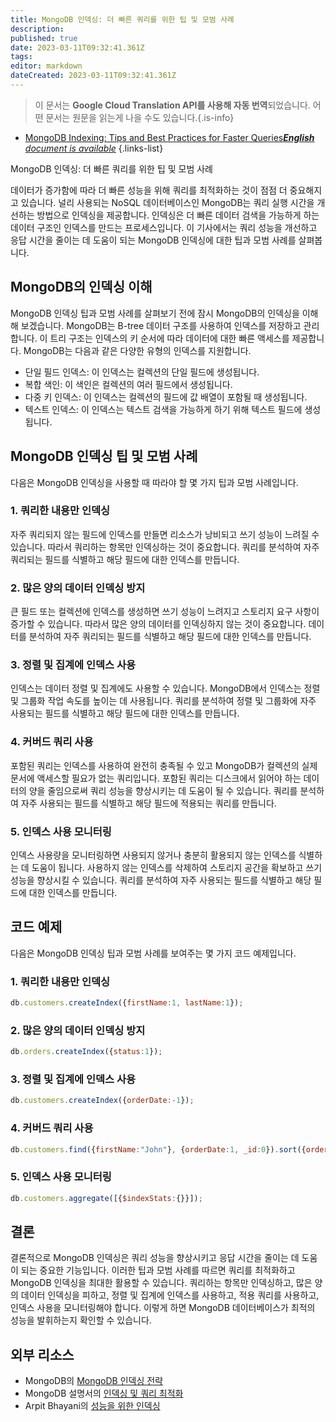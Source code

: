 ```yaml
---
title: MongoDB 인덱싱: 더 빠른 쿼리를 위한 팁 및 모범 사례
description: 
published: true
date: 2023-03-11T09:32:41.361Z
tags: 
editor: markdown
dateCreated: 2023-03-11T09:32:41.361Z
---
```


> 이 문서는 **Google Cloud Translation API를 사용해 자동 번역**되었습니다.
어떤 문서는 원문을 읽는게 나을 수도 있습니다.{.is-info}



- [MongoDB Indexing: Tips and Best Practices for Faster Queries***English** document is available*](/en/Knowledge-base/NoSQL/mongodb-indexing-tips-and-best-practices-for-faster-queries)
{.links-list}

MongoDB 인덱싱: 더 빠른 쿼리를 위한 팁 및 모범 사례

데이터가 증가함에 따라 더 빠른 성능을 위해 쿼리를 최적화하는 것이 점점 더 중요해지고 있습니다. 널리 사용되는 NoSQL 데이터베이스인 MongoDB는 쿼리 실행 시간을 개선하는 방법으로 인덱싱을 제공합니다. 인덱싱은 더 빠른 데이터 검색을 가능하게 하는 데이터 구조인 인덱스를 만드는 프로세스입니다. 이 기사에서는 쿼리 성능을 개선하고 응답 시간을 줄이는 데 도움이 되는 MongoDB 인덱싱에 대한 팁과 모범 사례를 살펴봅니다.

## MongoDB의 인덱싱 이해

MongoDB 인덱싱 팁과 모범 사례를 살펴보기 전에 잠시 MongoDB의 인덱싱을 이해해 보겠습니다. MongoDB는 B-tree 데이터 구조를 사용하여 인덱스를 저장하고 관리합니다. 이 트리 구조는 인덱스의 키 순서에 따라 데이터에 대한 빠른 액세스를 제공합니다. MongoDB는 다음과 같은 다양한 유형의 인덱스를 지원합니다.

- 단일 필드 인덱스: 이 인덱스는 컬렉션의 단일 필드에 생성됩니다.
- 복합 색인: 이 색인은 컬렉션의 여러 필드에서 생성됩니다.
- 다중 키 인덱스: 이 인덱스는 컬렉션의 필드에 값 배열이 포함될 때 생성됩니다.
- 텍스트 인덱스: 이 인덱스는 텍스트 검색을 가능하게 하기 위해 텍스트 필드에 생성됩니다.

## MongoDB 인덱싱 팁 및 모범 사례

다음은 MongoDB 인덱싱을 사용할 때 따라야 할 몇 가지 팁과 모범 사례입니다.

### 1. 쿼리한 내용만 인덱싱

자주 쿼리되지 않는 필드에 인덱스를 만들면 리소스가 낭비되고 쓰기 성능이 느려질 수 있습니다. 따라서 쿼리하는 항목만 인덱싱하는 것이 중요합니다. 쿼리를 분석하여 자주 쿼리되는 필드를 식별하고 해당 필드에 대한 인덱스를 만듭니다.

### 2. 많은 양의 데이터 인덱싱 방지

큰 필드 또는 컬렉션에 인덱스를 생성하면 쓰기 성능이 느려지고 스토리지 요구 사항이 증가할 수 있습니다. 따라서 많은 양의 데이터를 인덱싱하지 않는 것이 중요합니다. 데이터를 분석하여 자주 쿼리되는 필드를 식별하고 해당 필드에 대한 인덱스를 만듭니다.

### 3. 정렬 및 집계에 인덱스 사용

인덱스는 데이터 정렬 및 집계에도 사용할 수 있습니다. MongoDB에서 인덱스는 정렬 및 그룹화 작업 속도를 높이는 데 사용됩니다. 쿼리를 분석하여 정렬 및 그룹화에 자주 사용되는 필드를 식별하고 해당 필드에 대한 인덱스를 만듭니다.

### 4. 커버드 쿼리 사용

포함된 쿼리는 인덱스를 사용하여 완전히 충족될 수 있고 MongoDB가 컬렉션의 실제 문서에 액세스할 필요가 없는 쿼리입니다. 포함된 쿼리는 디스크에서 읽어야 하는 데이터의 양을 줄임으로써 쿼리 성능을 향상시키는 데 도움이 될 수 있습니다. 쿼리를 분석하여 자주 사용되는 필드를 식별하고 해당 필드에 적용되는 쿼리를 만듭니다.

### 5. 인덱스 사용 모니터링

인덱스 사용량을 모니터링하면 사용되지 않거나 충분히 활용되지 않는 인덱스를 식별하는 데 도움이 됩니다. 사용하지 않는 인덱스를 삭제하여 스토리지 공간을 확보하고 쓰기 성능을 향상시킬 수 있습니다. 쿼리를 분석하여 자주 사용되는 필드를 식별하고 해당 필드에 대한 인덱스를 만듭니다.

## 코드 예제

다음은 MongoDB 인덱싱 팁과 모범 사례를 보여주는 몇 가지 코드 예제입니다.

### 1. 쿼리한 내용만 인덱싱

```javascript
db.customers.createIndex({firstName:1, lastName:1});
```

### 2. 많은 양의 데이터 인덱싱 방지

```javascript
db.orders.createIndex({status:1});
```

### 3. 정렬 및 집계에 인덱스 사용

```javascript
db.customers.createIndex({orderDate:-1});
```

### 4. 커버드 쿼리 사용

```javascript
db.customers.find({firstName:"John"}, {orderDate:1, _id:0}).sort({orderDate:-1});
```

### 5. 인덱스 사용 모니터링

```javascript
db.customers.aggregate([{$indexStats:{}}]);
```

## 결론

결론적으로 MongoDB 인덱싱은 쿼리 성능을 향상시키고 응답 시간을 줄이는 데 도움이 되는 중요한 기능입니다. 이러한 팁과 모범 사례를 따르면 쿼리를 최적화하고 MongoDB 인덱싱을 최대한 활용할 수 있습니다. 쿼리하는 항목만 인덱싱하고, 많은 양의 데이터 인덱싱을 피하고, 정렬 및 집계에 인덱스를 사용하고, 적용 쿼리를 사용하고, 인덱스 사용을 모니터링해야 합니다. 이렇게 하면 MongoDB 데이터베이스가 최적의 성능을 발휘하는지 확인할 수 있습니다.

## 외부 리소스

- MongoDB의 [MongoDB 인덱싱 전략](https://www.mongodb.com/blog/post/6-rules-of-thumb-for-mongodb-schema-design-part-3)
- MongoDB 설명서의 [인덱싱 및 쿼리 최적화](https://docs.mongodb.com/manual/indexes/)
- Arpit Bhayani의 [성능을 위한 인덱싱](https://www.codementor.io/@arpitbhayani/indexing-for-performance-in-mongodb-g06x0m6j5)